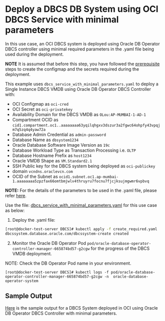 # Deploy a DBCS DB System using OCI DBCS Service with minimal parameters

In this use case, an OCI DBCS system is deployed using Oracle DB Operator DBCS controller using minimal required parameters in the .yaml file being used during the deployment.

**NOTE** It is assumed that before this step, you have followed the [prerequisite](./../README.md#prerequsites-to-deploy-a-dbcs-system-using-oracle-db-operator-dbcs-controller) steps to create the configmap and the secrets required during the deployment.

This example uses `dbcs_service_with_minimal_parameters.yaml` to deploy a Single Instance DBCS VMDB using Oracle DB Operator DBCS Controller with:

- OCI Configmap as `oci-cred`  
- OCI Secret as `oci-privatekey`  
- Availability Domain for the DBCS VMDB as `OLou:AP-MUMBAI-1-AD-1`
- Compartment OCID as `cid1.compartment.oc1..aaaaaaaa63yqilqhgxv3dszur3a2fgwc64ohpfy43vpqjm7q5zq4q4yaw72a`
- Database Admin Credential as `admin-password`  
- Database Name as `dbsystem1234`  
- Oracle Database Software Image Version as `19c`  
- Database Workload Type as Transaction Processing i.e. `OLTP`  
- Database Hostname Prefix as `host1234`  
- Oracle VMDB Shape as `VM.Standard2.1`  
- SSH Public key for the DBCS system being deployed as `oci-publickey`  
- domain `vcndns.oraclevcn.com`
- OCID of the Subnet as `ocid1.subnet.oc1.ap-mumbai-1.aaaaaaaa5zpzfax66omtbmjwlv4thruyru7focnu7fjcjksujmgwmr6vpbvq`


**NOTE:** For the details of the parameters to be used in the .yaml file, please refer [here](./dbcs_controller_parameters.md). 

Use the file: [dbcs_service_with_minimal_parameters.yaml](./dbcs_service_with_minimal_parameters.yaml) for this use case as below:

1. Deploy the .yaml file:  
```sh
[root@docker-test-server DBCS]# kubectl apply -f create_required.yaml
dbcssystem.database.oracle.com/dbcssystem-create created
```

2. Monitor the Oracle DB Operator Pod `pod/oracle-database-operator-controller-manager-665874bd57-g2cgw` for the progress of the DBCS VMDB deployment. 

NOTE: Check the DB Operator Pod name in your environment.

```
[root@docker-test-server DBCS]# kubectl logs -f pod/oracle-database-operator-controller-manager-665874bd57-g2cgw -n  oracle-database-operator-system
```

## Sample Output

[Here](./dbcs_service_with_minimal_parameters_sample_output.log) is the sample output for a DBCS System deployed in OCI using Oracle DB Operator DBCS Controller with minimal parameters.
